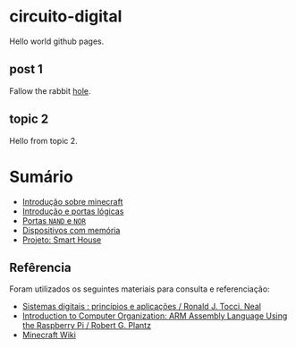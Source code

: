 # circuito-digital

Hello world github pages. 

## post 1

Fallow the rabbit [hole](/posts/post_1.md). 

## topic 2

Hello from topic 2.

# Sumário

- [Introdução sobre minecraft](/posts/Minecraft_e_Circuitos_de_Redstone.md)
- [Introdução e portas lógicas](/posts/Introducao-Portas_Logicas.md)
- [Portas `NAND` e `NOR`](/posts/Portas_Logicas-Nand-Nor.md)
- [Dispositivos com memória](/posts/Flip-Flops.md)
- [Projeto: Smart House](/posts/Projeto_em_Minecraft.md)

## Refêrencia

Foram utilizados os seguintes materiais para consulta e referenciação:

- [Sistemas digitais : princípios e aplicações / Ronald J. Tocci, Neal](https://www.amazon.com.br/Sistemas-Digitais-Princ%C3%ADpios-Ronald-Tocci/dp/854302501X)
- [Introduction to Computer Organization: ARM Assembly Language Using the Raspberry Pi / Robert G. Plantz](https://bob.cs.sonoma.edu/IntroCompOrg-RPi/frontmatter-1.html)
- [Minecraft Wiki](https://minecraft.fandom.com/wiki/Minecraft_Wiki)
